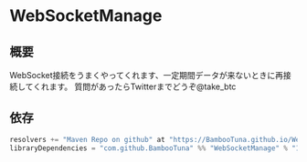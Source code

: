 # WebSocketManage
## 概要
WebSocket接続をうまくやってくれます、一定期間データが来ないときに再接続してくれます。
質問があったらTwitterまでどうぞ@take_btc

## 依存
```sbt:build.sbt
resolvers += "Maven Repo on github" at "https://BambooTuna.github.io/WebSocketManage/",
libraryDependencies = "com.github.BambooTuna" %% "WebSocketManage" % "1.0.-SNAPSHOT"
```